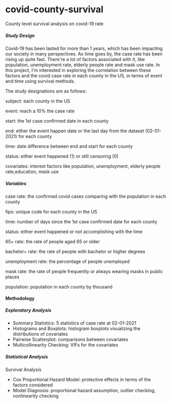 # covid-county-survival
County level survival analysis on covid-19 rate

##### Study Design

Covid-19 has been lasted for more than 1 years, which has been impacting our society in many perspectives. As time goes by, the case rate has been rising up quite fast. There're a lot of factors associated with it, like population, unemployment rate, elderly people rate and mask use rate. In this project, I'm interested in exploring the correlation between these factors and the covid case rate in each county in the US, in terms of event and time using survival methods.

The study designations are as follows:

subject: each county in the US

event: reach a 10% the case rate

start: the 1st case confirmed date in each county

end: either the event happen date or the last day from the dataset (02-01-2021) for each county

time: date difference between end and start for each county

status: either event happened (1) or still censoring (0)

covariates: interest factors like population, unemployment, elderly people rate,education, mask use

##### Variables

case rate: the confirmed covid cases comparing with the population in each county

fips: unique code for each county in the US

time: number of days since the 1st case confirmed date for each county

status: either event happened or not accomplishing with the time

65+ rate: the rate of people aged 65 or older 

bachelor+ rate: the rate of people with bachelor or higher degrees

unemployment rate: the percentage of people unemployed

mask rate: the rate of people frequently or always wearing masks in public places

population: population in each county by thousand

#### Methodology

##### Exploratory Analysis

- Summary Statistics: 5 statistics of case rate at 02-01-2021
- Histograms and Boxplots: histogram boxplots visualizing the distributions of covariates
- Pairwise Scatterplot: comparisons between covariates
- Multicollinearity Checking: VIFs for the covariates

##### Statistical Analysis

Survival Analysis 

- Cox Proportional Hazard Model: protective effects in terms of the factors considered 
- Model Diagnosis: proportional hazard assumption, outlier checking, nonlinearity checking
